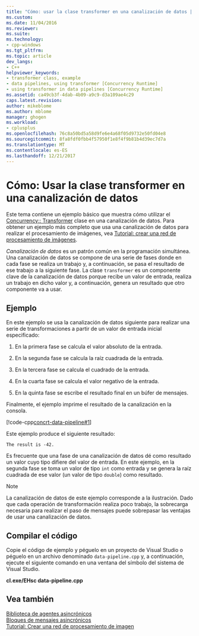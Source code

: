 ```yaml
---
title: "Cómo: usar la clase transformer en una canalización de datos | Documentos de Microsoft"
ms.custom: 
ms.date: 11/04/2016
ms.reviewer: 
ms.suite: 
ms.technology:
- cpp-windows
ms.tgt_pltfrm: 
ms.topic: article
dev_langs:
- C++
helpviewer_keywords:
- transformer class, example
- data pipelines, using transformer [Concurrency Runtime]
- using transformer in data pipelines [Concurrency Runtime]
ms.assetid: ca49cb3f-4dab-4b09-a9c9-d3a109ae4c29
caps.latest.revision: 
author: mikeblome
ms.author: mblome
manager: ghogen
ms.workload:
- cplusplus
ms.openlocfilehash: 76c8a50bd5a58d9fe6e4a68f05d9732e50fd04e8
ms.sourcegitcommit: 8fa8fdf0fbb4f57950f1e8f4f9b81b4d39ec7d7a
ms.translationtype: MT
ms.contentlocale: es-ES
ms.lasthandoff: 12/21/2017
---
```

# <a name="how-to-use-transformer-in-a-data-pipeline"></a>Cómo: Usar la clase transformer en una canalización de datos
Este tema contiene un ejemplo básico que muestra cómo utilizar el [Concurrency:: Transformer](../../parallel/concrt/reference/transformer-class.md) clase en una canalización de datos. Para obtener un ejemplo más completo que usa una canalización de datos para realizar el procesamiento de imágenes, vea [Tutorial: crear una red de procesamiento de imágenes](../../parallel/concrt/walkthrough-creating-an-image-processing-network.md).  
  
 *Canalización de datos* es un patrón común en la programación simultánea. Una canalización de datos se compone de una serie de fases donde en cada fase se realiza un trabajo y, a continuación, se pasa el resultado de ese trabajo a la siguiente fase. La clase `transformer` es un componente clave de la canalización de datos porque recibe un valor de entrada, realiza un trabajo en dicho valor y, a continuación, genera un resultado que otro componente va a usar.  
  
## <a name="example"></a>Ejemplo  
 En este ejemplo se usa la canalización de datos siguiente para realizar una serie de transformaciones a partir de un valor de entrada inicial especificado:  
  
1.  En la primera fase se calcula el valor absoluto de la entrada.  
  
2.  En la segunda fase se calcula la raíz cuadrada de la entrada.  
  
3.  En la tercera fase se calcula el cuadrado de la entrada.  
  
4.  En la cuarta fase se calcula el valor negativo de la entrada.  
  
5.  En la quinta fase se escribe el resultado final en un búfer de mensajes.  
  
 Finalmente, el ejemplo imprime el resultado de la canalización en la consola.  
  
 [!code-cpp[concrt-data-pipeline#1](../../parallel/concrt/codesnippet/cpp/how-to-use-transformer-in-a-data-pipeline_1.cpp)]  
  
 Este ejemplo produce el siguiente resultado:  
  
```Output  
The result is -42.  
```  
  
 Es frecuente que una fase de una canalización de datos dé como resultado un valor cuyo tipo difiere del valor de entrada. En este ejemplo, en la segunda fase se toma un valor de tipo `int` como entrada y se genera la raíz cuadrada de ese valor (un valor de tipo `double`) como resultado.  
  
> [!NOTE]
>  La canalización de datos de este ejemplo corresponde a la ilustración. Dado que cada operación de transformación realiza poco trabajo, la sobrecarga necesaria para realizar el paso de mensajes puede sobrepasar las ventajas de usar una canalización de datos.  
  
## <a name="compiling-the-code"></a>Compilar el código  
 Copie el código de ejemplo y péguelo en un proyecto de Visual Studio o péguelo en un archivo denominado `data-pipeline.cpp` y, a continuación, ejecute el siguiente comando en una ventana del símbolo del sistema de Visual Studio.  
  
 **cl.exe/EHsc data-pipeline.cpp**  
  
## <a name="see-also"></a>Vea también  
 [Biblioteca de agentes asincrónicos](../../parallel/concrt/asynchronous-agents-library.md)   
 [Bloques de mensajes asincrónicos](../../parallel/concrt/asynchronous-message-blocks.md)   
 [Tutorial: Crear una red de procesamiento de imagen](../../parallel/concrt/walkthrough-creating-an-image-processing-network.md)

